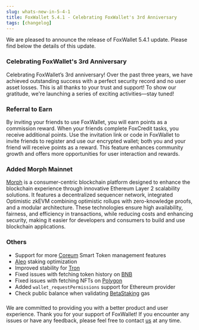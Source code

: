 ```yaml
---
slug: whats-new-in-5-4-1
title: FoxWallet 5.4.1 - Celebrating FoxWallet's 3rd Anniversary
tags: [changelog]
---
```


We are pleased to announce the release of FoxWallet 5.4.1 update. Please find below the details of this update.

<!--truncate-->

### Celebrating FoxWallet's 3rd Anniversary
Celebrating FoxWallet’s 3rd anniversary! Over the past three years, we have achieved outstanding success with a perfect security record and no user asset losses. This is all thanks to your trust and support! To show our gratitude, we're launching a series of exciting activities—stay tuned!

### Referral to Earn
By inviting your friends to use FoxWallet, you will earn points as a commission reward. When your friends complete FoxCredit tasks, you receive additional points. Use the invitation link or code in FoxWallet to invite friends to register and use our encrypted wallet; both you and your friend will receive points as a reward. This feature enhances community growth and offers more opportunities for user interaction and rewards.

### Added Morph Mainnet
[Morph](https://www.morphl2.io/) is a consumer-centric blockchain platform designed to enhance the blockchain experience through innovative Ethereum Layer 2 scalability solutions. It features a decentralized sequencer network, integrated Optimistic zkEVM combining optimistic rollups with zero-knowledge proofs, and a modular architecture. These technologies ensure high availability, fairness, and efficiency in transactions, while reducing costs and enhancing security, making it easier for developers and consumers to build and use blockchain applications.


### Others
- Support for more [Coreum](https://www.coreum.com/) Smart Token management features
- [Aleo](https://aleo.org/) staking optimization
- Improved stability for [Tron](https://tron.network/)
- Fixed issues with fetching token history on [BNB](https://www.bnbchain.org)
- Fixed issues with fetching NFTs on [Polygon](https://polygon.technology/)
- Added `wallet_requestPermissions` support for Ethereum provider
- Check public balance when validating [BetaStaking](https://betastaking.com/) gas

### 
We are committed to providing you with a better product and user experience. Thank you for your support of FoxWallet! If you encounter any issues or have any feedback, please feel free to contact [us](mailto:contact@foxwallet.com) at any time.